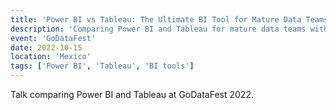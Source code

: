```yaml
---
title: 'Power BI vs Tableau: The Ultimate BI Tool for Mature Data Teams'
description: 'Comparing Power BI and Tableau for mature data teams with specific use cases.'
event: 'GoDataFest'
date: 2022-10-15
location: 'Mexico'
tags: ['Power BI', 'Tableau', 'BI tools']
---
```


Talk comparing Power BI and Tableau at GoDataFest 2022.
